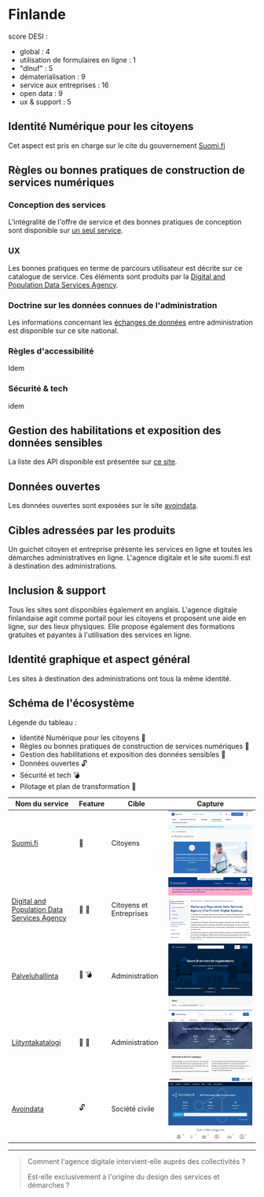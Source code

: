# Finlande

score DESI :
- global : 4
- utilisation de formulaires en ligne : 1
- "dlnuf" : 5
- dématerialisation : 9
- service aux entreprises : 16
- open data : 9
- ux & support : 5




## Identité Numérique pour les citoyens
Cet aspect est pris en charge sur le cite du gouvernement [Suomi.fi](
https://www.suomi.fi/e-authorizations)

## Règles ou bonnes pratiques de construction de services numériques
### Conception des services
L'intégralité de l'offre de service et des bonnes pratiques de conception sont disponible sur [un seul service](https://palveluhallinta.suomi.fi/en).

### UX
Les bonnes pratiques en terme de parcours utilisateur est décrite sur ce catalogue de service. Ces éléments sont produits par la [Digital and Population Data Services Agency](https://dvv.fi/en/digital-and-population-data-services-agency).

### Doctrine sur les données connues de l'administration
Les informations concernant les [échanges de données](https://palveluhallinta.suomi.fi/en/sivut/palveluvayla/esittely) entre administration est disponible sur ce site national.

### Règles d'accessibilité
Idem

### Sécurité & tech
idem

## Gestion des habilitations et exposition des données sensibles
La liste des API disponible est présentée sur [ce site](https://liityntakatalogi.suomi.fi/en_GB/).

## Données ouvertes
Les données ouvertes sont exposées sur le site [avoindata](https://www.avoindata.fi/en).

## Cibles adressées par les produits
Un guichet citoyen et entreprise présente les services en ligne et toutes les démarches administratives en ligne. 
L'agence digitale et le site suomi.fi est à destination des administrations.

## Inclusion & support
Tous les sites sont disponibles également en anglais.
L'agence digitale finlandaise agit comme portail pour les citoyens et proposent une aide en ligne, sur des lieux physiques. Elle propose également des formations gratuites et payantes à l'utilisation des services en ligne. 

## Identité graphique et aspect général
Les sites à destination des administrations ont tous la même identité.

## Schéma de l'écosystème
Légende du tableau : 
- Identité Numérique pour les citoyens :bust_in_silhouette:
- Règles ou bonnes pratiques de construction de services numériques :beginner:
- Gestion des habilitations et exposition des données sensibles :closed_lock_with_key:
- Données ouvertes :unlock:
- Sécurité et tech :bomb:
- Pilotage et plan de transformation :dart:


| Nom du service    |  Feature |  Cible | Capture | 
|-------------------|---|---|---|
| [Suomi.fi](https://www.suomi.fi/e-authorizations)        | :bust_in_silhouette:  | Citoyens |  ![](4_Finlande.assets/../4_Finland.assets/suomi.png)|
| [Digital and Population Data Services Agency](https://dvv.fi/en/digital-and-population-data-services-agency) | :beginner: :bust_in_silhouette: | Citoyens et Entreprises  |  ![](4_Finlande.assets/../4_Finland.assets/agencedigitale.png) |
| [Palveluhallinta](https://palveluhallinta.suomi.fi/en)        | :dart: :bomb:| Administration  | ![](4_Finlande.assets/../4_Finland.assets/servicecatalog.png)|
| [Liityntakatalogi](https://liityntakatalogi.suomi.fi/en_GB/)         | :closed_lock_with_key: :beginner:  | Administration  | ![](4_Finlande.assets/../4_Finland.assets/dataexchange.png) |
| [Avoindata](https://www.avoindata.fi/en)        | :unlock:  |  Société civile |  ![](4_Finlande.assets/../4_Finland.assets/avoindata.png)|

* * *

> Comment l'agence digitale intervient-elle auprès des collectivités ? 
> 
> Est-elle exclusivement à l'origine du design des services et démarches ?